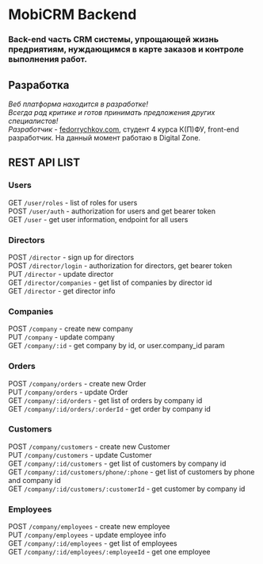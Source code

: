 # MobiCRM Backend
### Back-end часть CRM системы, упрощающей жизнь предриятиям, нуждающимся в карте заказов и контроле выполнения работ.
## Разработка
*Веб платформа находится в разработке!* <br>
*Всегда рад критике и готов принимать предложения других специалистов!* <br>
*Разработчик* - [fedorrychkov.com](fedorrychkov.com), студент 4 курса К(П)ФУ, front-end разработчик. На данный момент работаю в Digital Zone.
## REST API LIST
### Users
GET `/user/roles` - list of roles for users <br/>
POST `/user/auth` - authorization for users and get bearer token <br/>
GET `/user` - get user information, endpoint for all users <br/>
### Directors
POST `/director` - sign up for directors <br/>
POST `/director/login` - authorization for directors, get bearer token <br/>
PUT `/director` - update director <br/>
GET `/director/companies` - get list of companies by director id<br/>
GET `/director` - get director info <br/>
### Companies
POST `/company` - create new company <br/>
PUT `/company` - update company <br/>
GET `/company/:id` - get company by id, or user.company_id param <br/>
### Orders
POST `/company/orders` - create new Order <br/>
PUT `/company/orders` - update Order <br/>
GET `/company/:id/orders` - get list of orders by company id <br/>
GET `/company/:id/orders/:orderId` - get order by company id <br/>
### Customers
POST `/company/customers` - create new Customer <br/>
PUT `/company/customers` - update Customer <br/>
GET `/company/:id/customers` - get list of customers by company id <br/>
GET `/company/:id/customers/phone/:phone` - get list of customers by phone and company id <br/>
GET `/company/:id/customers/:customerId` - get customer by company id <br/>
### Employees
POST `/company/employees` - create new employee <br/>
PUT `/company/employees` - update employee info <br/>
GET `/company/:id/employees` - get list of employees<br/>
GET `/company/:id/employees/:employeeId` - get one employee<br/>